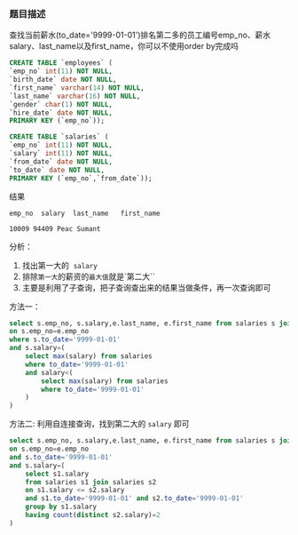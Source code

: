 ### 题目描述
查找当前薪水(to_date='9999-01-01')排名第二多的员工编号emp_no、薪水salary、last_name以及first_name，你可以不使用order by完成吗
```sql
CREATE TABLE `employees` (
`emp_no` int(11) NOT NULL,
`birth_date` date NOT NULL,
`first_name` varchar(14) NOT NULL,
`last_name` varchar(16) NOT NULL,
`gender` char(1) NOT NULL,
`hire_date` date NOT NULL,
PRIMARY KEY (`emp_no`));

CREATE TABLE `salaries` (
`emp_no` int(11) NOT NULL,
`salary` int(11) NOT NULL,
`from_date` date NOT NULL,
`to_date` date NOT NULL,
PRIMARY KEY (`emp_no`,`from_date`));
```

结果

```
emp_no	salary	last_name	first_name

10009 94409 Peac Sumant
```

分析：
1. 找出第一大的  `salary` 
2. 排除`第一大`的薪资的`最大值`就是`第二大``
3. 主要是利用了子查询，把子查询查出来的结果当做条件，再一次查询即可

方法一：
```sql
select s.emp_no, s.salary,e.last_name, e.first_name from salaries s join employees e
on s.emp_no=e.emp_no
where s.to_date='9999-01-01'
and s.salary=(
    select max(salary) from salaries
    where to_date='9999-01-01'
    and salary<(
        select max(salary) from salaries
        where to_date='9999-01-01'
    )
)
```

方法二: 利用自连接查询，找到第二大的 `salary` 即可
```sql
select s.emp_no, s.salary,e.last_name, e.first_name from salaries s join employees e
on s.emp_no=e.emp_no
and s.to_date='9999-01-01'
and s.salary=(
    select s1.salary
    from salaries s1 join salaries s2
    on s1.salary <= s2.salary
    and s1.to_date='9999-01-01' and s2.to_date='9999-01-01'
    group by s1.salary
    having count(distinct s2.salary)=2
)
``` 